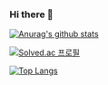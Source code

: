 ### Hi there 👋

[![Anurag's github stats](https://github-readme-stats.vercel.app/api?username=kimdohyun14&show_icons=true&theme=midnight-purple)](https://github.com/anuraghazra/github-readme-stats)

[![Solved.ac
프로필](http://mazassumnida.wtf/api/v2/generate_badge?boj=persona_k)](https://solved.ac/persona_k)

[![Top Langs](https://github-readme-stats.vercel.app/api/top-langs/?username=kimdohyun14)](https://github.com/anuraghazra/github-readme-stats)

<!--
**kimdohyun14/kimdohyun14** is a ✨ _special_ ✨ repository because its `README.md` (this file) appears on your GitHub profile.

Here are some ideas to get you started:

- 🔭 I’m currently working on ...
- 🌱 I’m currently learning ...
- 👯 I’m looking to collaborate on ...
- 🤔 I’m looking for help with ...
- 💬 Ask me about ...
- 📫 How to reach me: ...
- 😄 Pronouns: ...
- ⚡ Fun fact: ...
-->
